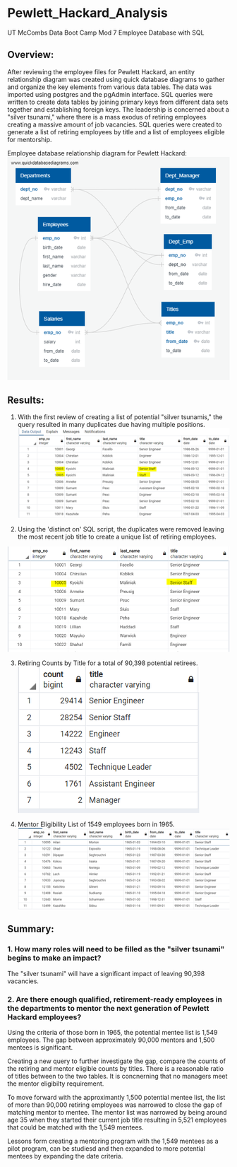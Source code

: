 # Pewlett_Hackard_Analysis
UT McCombs Data Boot Camp Mod 7 Employee Database with SQL

## Overview: 

After reviewing the employee files for Pewlett Hackard, an entity relationship diagram was created using quick database diagrams to gather and organize the key elements from various data tables.  The data was imported using postgres and the pgAdmin interface.  SQL queries were written to create data tables by joining primary keys from different data sets together and establishing foreign keys.  The leadership is concerned about a "silver tsunami," where there is a mass exodus of retiring employees creating a massive amount of job vacancies.  SQL queries were created to generate a list of retiring employees by title and a list of employees eligible for mentorship.    

Employee database relationship diagram for Pewlett Hackard:
![Pic 1](https://github.com/Baylex/Pewlett_Hackard_Analysis/blob/main/Analysis_Projects/HP_Analysis/Challenge_Documents/EmployeeDB.png)

## Results: 

1. With the first review of creating a list of potential "silver tsunamis," the query resulted in many duplicates due having multiple positions.
![Pic 2](https://github.com/Baylex/Pewlett_Hackard_Analysis/blob/main/Analysis_Projects/HP_Analysis/Challenge_Documents/duplicates_titles_pic.PNG)

2. Using the 'distinct on' SQL script, the duplicates were removed leaving the most recent job title to create a unique list of retiring employees.  

![Pic 3](https://github.com/Baylex/Pewlett_Hackard_Analysis/blob/main/Analysis_Projects/HP_Analysis/Challenge_Documents/unique_titles_pic.PNG)

3. Retiring Counts by Title for a total of 90,398 potential retirees.  
![Pic 4](https://github.com/Baylex/Pewlett_Hackard_Analysis/blob/main/Analysis_Projects/HP_Analysis/Challenge_Documents/Retiring_count_titles.PNG) 


4. Mentor Eligibility List of 1549 employees born in 1965.
![Pic 4](https://github.com/Baylex/Pewlett_Hackard_Analysis/blob/main/Analysis_Projects/HP_Analysis/Challenge_Documents/mentor_list.PNG)

## Summary: 
### 1. How many roles will need to be filled as the "silver tsunami" begins to make an impact?

The "silver tsunami" will have a significant impact of leaving 90,398 vacancies.  

### 2. Are there enough qualified, retirement-ready employees in the departments to mentor the next generation of Pewlett Hackard employees?

Using the criteria of those born in 1965, the potential mentee list is 1,549 employees.  The gap between approximately 90,000 mentors and 1,500 mentees is significant.  

Creating a new query to further investigate the gap, compare the counts of the retiring and mentor eligible counts by titles.  There is a reasonable ratio of titles between to the two tables.   It is concnerning that no managers meet the mentor eligibilty requirement.  



To move forward with the approximantly 1,500 potential mentee list, the list of more than 90,000 retiring employees was narrowed to close the gap of matching mentor to mentee.  The mentor list was narrowed by being around age 35 when they started their current job title resulting in 5,521 employees that could be matched with the 1,549 mentees.  

Lessons form creating a mentoring program with the 1,549 mentees as a pilot program, can be studiesd and then expanded to more potential mentees by expanding the date criteria.

